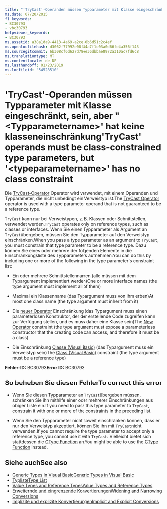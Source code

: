 ```yaml
---
title: "'TryCast'-Operanden müssen Typparameter mit Klasse eingeschränkt, sein, aber \"&lt;Typparametername&gt;' hat keine klasseneinschränkung"
ms.date: 07/20/2015
f1_keywords:
- BC30793
- vbc30793
helpviewer_keywords:
- BC30793
ms.assetid: a38a1da9-4413-4a69-a2ce-0b6d51c2c4ef
ms.openlocfilehash: d3062f77992e08f84a7f1c03a0d66fe4a356f143
ms.sourcegitcommit: 6b308cf6d627d78ee36dbbae8972a310ac7fd6c8
ms.translationtype: MT
ms.contentlocale: de-DE
ms.lasthandoff: 01/23/2019
ms.locfileid: "54528510"
---
```

# <a name="trycast-operands-must-be-class-constrained-type-parameters-but-lttypeparameternamegt-has-no-class-constraint"></a><span data-ttu-id="2efa6-102">'TryCast'-Operanden müssen Typparameter mit Klasse eingeschränkt, sein, aber "&lt;Typparametername&gt;' hat keine klasseneinschränkung</span><span class="sxs-lookup"><span data-stu-id="2efa6-102">'TryCast' operands must be class-constrained type parameters, but '&lt;typeparametername&gt;' has no class constraint</span></span>
<span data-ttu-id="2efa6-103">Die [TryCast-Operator](../../visual-basic/language-reference/operators/trycast-operator.md) Operator wird verwendet, mit einem Operanden und Typparameter, die nicht unbedingt ein Verweistyp ist.</span><span class="sxs-lookup"><span data-stu-id="2efa6-103">The [TryCast Operator](../../visual-basic/language-reference/operators/trycast-operator.md) operator is used with a type parameter operand that is not guaranteed to be a reference type.</span></span>  
  
 <span data-ttu-id="2efa6-104">`TryCast` kann nur bei Verweistypen, z. B. Klassen oder Schnittstellen, verwendet werden.</span><span class="sxs-lookup"><span data-stu-id="2efa6-104">`TryCast` operates only on reference types, such as classes or interfaces.</span></span> <span data-ttu-id="2efa6-105">Wenn Sie einen Typparameter als Argument an `TryCast`übergeben, müssen Sie den Typparameter auf den Verweistyp einschränken.</span><span class="sxs-lookup"><span data-stu-id="2efa6-105">When you pass a type parameter as an argument to `TryCast`, you must constrain that type parameter to be a reference type.</span></span> <span data-ttu-id="2efa6-106">Dazu können Sie eines oder mehrere der folgenden Elemente in die Einschränkungsliste des Typparameters aufnehmen:</span><span class="sxs-lookup"><span data-stu-id="2efa6-106">You can do this by including one or more of the following in the type parameter's constraint list:</span></span>  
  
-   <span data-ttu-id="2efa6-107">Ein oder mehrere Schnittstellennamen (alle müssen mit dem Typargument implementiert werden)</span><span class="sxs-lookup"><span data-stu-id="2efa6-107">One or more interface names (the type argument must implement all of them)</span></span>  
  
-   <span data-ttu-id="2efa6-108">Maximal ein Klassenname (das Typargument muss von ihm erben)</span><span class="sxs-lookup"><span data-stu-id="2efa6-108">At most one class name (the type argument must inherit from it)</span></span>  
  
-   <span data-ttu-id="2efa6-109">Die [neuer Operator](../../visual-basic/language-reference/operators/new-operator.md) Einschränkung (das Typargument muss einen parameterlosen Konstruktor, der der erstellende Code zugreifen kann zur Verfügung stellen, und es muss daher eine Klasse sein)</span><span class="sxs-lookup"><span data-stu-id="2efa6-109">The [New Operator](../../visual-basic/language-reference/operators/new-operator.md) constraint (the type argument must expose a parameterless constructor that the creating code can access, and therefore it must be a class)</span></span>  
  
-   <span data-ttu-id="2efa6-110">Die Einschränkung [Classe (Visual Basic)](../../visual-basic/language-reference/statements/class-statement.md) (das Typargument muss ein Verweistyp sein)</span><span class="sxs-lookup"><span data-stu-id="2efa6-110">The [Class (Visual Basic)](../../visual-basic/language-reference/statements/class-statement.md) constraint (the type argument must be a reference type)</span></span>  
  
 <span data-ttu-id="2efa6-111">**Fehler-ID:** BC30793</span><span class="sxs-lookup"><span data-stu-id="2efa6-111">**Error ID:** BC30793</span></span>  
  
## <a name="to-correct-this-error"></a><span data-ttu-id="2efa6-112">So beheben Sie diesen Fehler</span><span class="sxs-lookup"><span data-stu-id="2efa6-112">To correct this error</span></span>  
  
-   <span data-ttu-id="2efa6-113">Wenn Sie diesen Typparameter an `TryCast`übergeben müssen, schränken Sie ihn mithilfe einer oder mehrerer Einschränkungen aus obiger Liste ein.</span><span class="sxs-lookup"><span data-stu-id="2efa6-113">If you need to pass this type parameter to `TryCast`, constrain it with one or more of the constraints in the preceding list.</span></span>  
  
-   <span data-ttu-id="2efa6-114">Wenn Sie den Typparameter nicht soweit einschränken können, dass er nur den Verweistyp akzeptiert, können Sie ihn mit `TryCast`nicht verwenden.</span><span class="sxs-lookup"><span data-stu-id="2efa6-114">If you cannot require the type parameter to accept only a reference type, you cannot use it with `TryCast`.</span></span> <span data-ttu-id="2efa6-115">Vielleicht bietet sich stattdessen die [CType Function](../../visual-basic/language-reference/functions/ctype-function.md) an.</span><span class="sxs-lookup"><span data-stu-id="2efa6-115">You might be able to use the [CType Function](../../visual-basic/language-reference/functions/ctype-function.md) instead.</span></span>  
  
## <a name="see-also"></a><span data-ttu-id="2efa6-116">Siehe auch</span><span class="sxs-lookup"><span data-stu-id="2efa6-116">See also</span></span>

- [<span data-ttu-id="2efa6-117">Generic Types in Visual Basic</span><span class="sxs-lookup"><span data-stu-id="2efa6-117">Generic Types in Visual Basic</span></span>](../../visual-basic/programming-guide/language-features/data-types/generic-types.md)
- [<span data-ttu-id="2efa6-118">Typliste</span><span class="sxs-lookup"><span data-stu-id="2efa6-118">Type List</span></span>](../../visual-basic/language-reference/statements/type-list.md)
- [<span data-ttu-id="2efa6-119">Value Types and Reference Types</span><span class="sxs-lookup"><span data-stu-id="2efa6-119">Value Types and Reference Types</span></span>](../../visual-basic/programming-guide/language-features/data-types/value-types-and-reference-types.md)
- [<span data-ttu-id="2efa6-120">Erweiternde und eingrenzende Konvertierungen</span><span class="sxs-lookup"><span data-stu-id="2efa6-120">Widening and Narrowing Conversions</span></span>](../../visual-basic/programming-guide/language-features/data-types/widening-and-narrowing-conversions.md)
- [<span data-ttu-id="2efa6-121">Implizite und explizite Konvertierungen</span><span class="sxs-lookup"><span data-stu-id="2efa6-121">Implicit and Explicit Conversions</span></span>](../../visual-basic/programming-guide/language-features/data-types/implicit-and-explicit-conversions.md)
